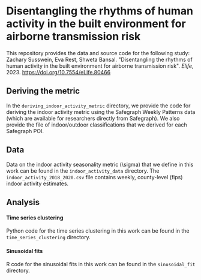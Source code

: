 # Disentangling the rhythms of human activity in the built environment for airborne transmission risk
This repository provides the data and source code for the following study: Zachary Susswein, Eva Rest, Shweta Bansal. "Disentangling the rhythms of human activity in the built environment for airborne transmission risk". *Elife*, 2023. https://doi.org/10.7554/eLife.80466

## Deriving the metric
In the `deriving_indoor_activity_metric` directory, we provide the code for deriving the indoor activity metric using the Safegraph Weekly Patterns data (which are available for researchers directly from Safegraph). We also provide the file of indoor/outdoor classifications that we derived for each Safegraph POI.

## Data
Data on the indoor activity seasonality metric (\sigma) that we define in this work can be found in the `indoor_activity_data` directory. The `indoor_activity_2018_2020.csv` file contains weekly, county-level (fips) indoor activity estimates.

## Analysis
#### Time series clustering
Python code for the time series clustering in this work can be found in the `time_series_clustering` directory.

#### Sinusoidal fits
R code for the sinusoidal fits in this work can be found in the `sinusoidal_fit` directory.
